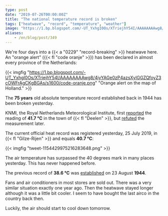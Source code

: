 ```yaml
---
type: post
date: "2019-07-26T00:00:00Z"
title: "The national temperature record is broken"
tags: ["heatwave", "record", "temperature", "weather"]
image: "https://1.bp.blogspot.com/-UT_YxhgI0Os/XTriejhY54I/AAAAAAAAwg8/4iyYAGe0zP4azsXylGGZQfoyZ3cOWFrAgCKgBGAs/s1600/code-oranje.png"
aliases:
    - /en/blog/post/349
---
```


We're four days into a {{< a "0229" "record-breaking" >}} heatwave here. An "orange alert" ({{< fl "code oranje" >}}) has been declared in almost every province of the Netherlands:

{{< imgfig "https://1.bp.blogspot.com/-UT_YxhgI0Os/XTriejhY54I/AAAAAAAAwg8/4iyYAGe0zP4azsXylGGZQfoyZ3cOWFrAgCKgBGAs/s1600/code-oranje.png" "Orange alert on the map of Holland." >}}

The **75 years** old absolute temperature record established back in 1944 has been broken yesterday.

<!--more-->

KNMI, the Royal Netherlands Meteorological Institute, first [reported](https://twitter.com/KNMI/status/1154362572138852354) the reading of  **41.7 °C** in the town of {{< fl "Deelen" >}}, but [refuted](https://twitter.com/KNMI/status/1154372338806398976) the measurement later.

The current official heat record was registered yesterday, 25 July 2019, in {{< fl "Gilze-Rijen" >}} and equals **40.7 °C**:

{{< imgfig "tweet-1154429975216283648.png" >}}

The air temperature has surpassed the 40 degrees mark in many places yesterday. This has never happened before.

The previous record of **38.6 °C** was [established](https://www.knmi.nl/over-het-knmi/nieuws/nationaal-hitterecord-na-75-jaar-verbroken) on 23 August **1944**.

Fans and air conditioners in most stores are sold out. There was a very similar situation exactly one year ago. Then the heatwave stayed longer although it was a little bit cooler. I seem to have bought the last airco in the country back then.

Luckily, the air should start to cool down tomorrow.

